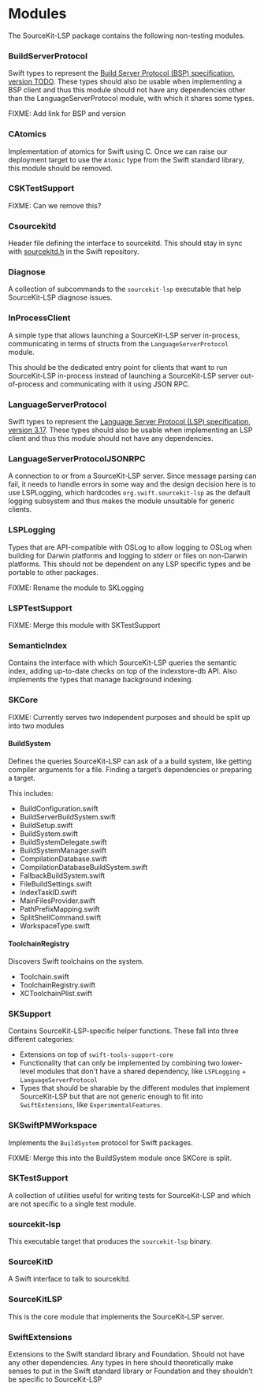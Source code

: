 # Modules

The SourceKit-LSP package contains the following non-testing modules.

### BuildServerProtocol

Swift types to represent the [Build Server Protocol (BSP) specification, version TODO](TODO). These types should also be usable when implementing a BSP client and thus this module should not have any dependencies other than the LanguageServerProtocol module, with which it shares some types.

FIXME: Add link for BSP and version

### CAtomics

Implementation of atomics for Swift using C. Once we can raise our deployment target to use the `Atomic` type from the Swift standard library, this module should be removed.

### CSKTestSupport

FIXME: Can we remove this?

### Csourcekitd

Header file defining the interface to sourcekitd. This should stay in sync with [sourcekitd.h](TODO) in the Swift repository.

### Diagnose

A collection of subcommands to the `sourcekit-lsp` executable that help SourceKit-LSP diagnose issues.

### InProcessClient

A simple type that allows launching a SourceKit-LSP server in-process, communicating in terms of structs from the `LanguageServerProtocol` module.

This should be the dedicated entry point for clients that want to run SourceKit-LSP in-process instead of launching a SourceKit-LSP server out-of-process and communicating with it using JSON RPC.

### LanguageServerProtocol

Swift types to represent the [Language Server Protocol (LSP) specification, version 3.17](https://microsoft.github.io/language-server-protocol/specifications/lsp/3.17/specification/). These types should also be usable when implementing an LSP client and thus this module should not have any dependencies.

### LanguageServerProtocolJSONRPC

A connection to or from a SourceKit-LSP server. Since message parsing can fail, it needs to handle errors in some way and the design decision here is to use LSPLogging, which hardcodes `org.swift.sourcekit-lsp` as the default logging subsystem and thus makes the module unsuitable for generic clients.

### LSPLogging

Types that are API-compatible with OSLog to allow logging to OSLog when building for Darwin platforms and logging to stderr or files on non-Darwin platforms. This should not be dependent on any LSP specific types and be portable to other packages.

FIXME: Rename the module to SKLogging

### LSPTestSupport

FIXME: Merge this module with SKTestSupport

### SemanticIndex

Contains the interface with which SourceKit-LSP queries the semantic index, adding up-to-date checks on top of the indexstore-db API. Also implements the types that manage background indexing.

### SKCore

FIXME: Currently serves two independent purposes and should be split up into two modules

#### BuildSystem

Defines the queries SourceKit-LSP can ask of a a build system, like getting compiler arguments for a file. Finding a target’s dependencies or preparing a target.

This includes:
- BuildConfiguration.swift
- BuildServerBuildSystem.swift
- BuildSetup.swift
- BuildSystem.swift
- BuildSystemDelegate.swift
- BuildSystemManager.swift
- CompilationDatabase.swift
- CompilationDatabaseBuildSystem.swift
- FallbackBuildSystem.swift
- FileBuildSettings.swift
- IndexTaskID.swift
- MainFilesProvider.swift
- PathPrefixMapping.swift
- SplitShellCommand.swift
- WorkspaceType.swift

#### ToolchainRegistry

Discovers Swift toolchains on the system.

- Toolchain.swift
- ToolchainRegistry.swift
- XCToolchainPlist.swift


### SKSupport

Contains SourceKit-LSP-specific helper functions. These fall into three different categories:
-  Extensions on top of `swift-tools-support-core`
- Functionality that can only be implemented by combining two lower-level modules that don't have a shared dependency, like `LSPLogging` + `LanguageServerProtocol`
- Types that should be sharable by the different modules that implement SourceKit-LSP but that are not generic enough to fit into `SwiftExtensions`, like `ExperimentalFeatures`.

### SKSwiftPMWorkspace

Implements the `BuildSystem` protocol for Swift packages.

FIXME: Merge this into the BuildSystem module once SKCore is split.

### SKTestSupport

A collection of utilities useful for writing tests for SourceKit-LSP and which are not specific to a single test module.

### sourcekit-lsp

This executable target that produces the `sourcekit-lsp` binary.

### SourceKitD

A Swift interface to talk to sourcekitd.

### SourceKitLSP

This is the core module that implements the SourceKit-LSP server.

### SwiftExtensions

Extensions to the Swift standard library and Foundation. Should not have any other dependencies. Any types in here should theoretically make senses to put in the Swift standard library or Foundation and they shouldn't be specific to SourceKit-LSP

